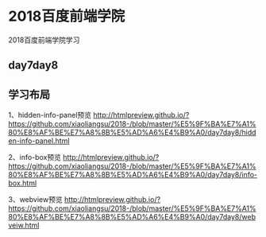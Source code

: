 # 2018百度前端学院
2018百度前端学院学习

## day7day8
## 学习布局

1、hidden-info-panel预览
 http://htmlpreview.github.io/?https://github.com/xiaoliangsu/2018-/blob/master/%E5%9F%BA%E7%A1%80%E8%AF%BE%E7%A8%8B%E5%AD%A6%E4%B9%A0/day7day8/hidden-info-panel.html

2、info-box预览
http://htmlpreview.github.io/?https://github.com/xiaoliangsu/2018-/blob/master/%E5%9F%BA%E7%A1%80%E8%AF%BE%E7%A8%8B%E5%AD%A6%E4%B9%A0/day7day8/info-box.html



3、webview预览
http://htmlpreview.github.io/?https://github.com/xiaoliangsu/2018-/blob/master/%E5%9F%BA%E7%A1%80%E8%AF%BE%E7%A8%8B%E5%AD%A6%E4%B9%A0/day7day8/webveiw.html